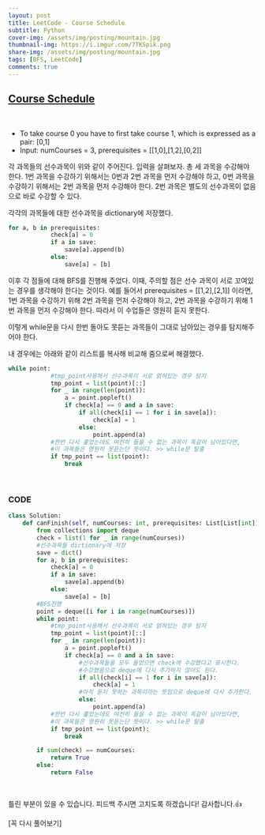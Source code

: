 ```yaml
---
layout: post
title: LeetCode - Course Schedule
subtitle: Python
cover-img: /assets/img/posting/mountain.jpg
thumbnail-img: https://i.imgur.com/7TKSpik.png
share-img: /assets/img/posting/mountain.jpg
tags: [BFS, LeetCode]
comments: true
---
```


## [Course Schedule](https://leetcode.com/problems/course-schedule/)

<br>

- To take course 0 you have to first take course 1, which is expressed as a pair: [0,1]
- Input: numCourses = 3, prerequisites = [[1,0],[1,2],[0,2]]

각 과목들의 선수과목이 위와 같이 주어진다. 입력을 살펴보자.
총 세 과목을 수강해야 한다. 1번 과목을 수강하기 위해서는 0번과 2번 과목을 먼저 수강해야 하고, 0번 과목을 수강하기 위해서는 2번 과목을 먼저 수강해야 한다. 2번 과목은 별도의 선수과목이 없음으로 바로 수강할 수 있다.

각각의 과목들에 대한 선수과목을 dictionary에 저장했다.

```python
for a, b in prerequisites:
            check[a] = 0
            if a in save:
                save[a].append(b)
            else:
                save[a] = [b]
```

이후 각 점들에 대해 BFS를 진행해 주었다.
이때, 주의할 점은 선수 과목이 서로 꼬여있는 경우를 생각해야 한다는 것이다.
예를 들어서 prerequisites = [[1,2],[2,1]] 이라면, 1번 과목을 수강하기 위해 2번 과목을 먼저 수강해야 하고, 2번 과목을 수강하기 위해 1번 과목을 먼저 수강해야 한다. 따라서 이 수업들은 영원히 듣지 못한다.

이렇게 while문을 다시 한번 돌아도 못듣는 과목들이 그대로 남아있는 경우를 탐지해주어야 한다.

내 경우에는 아래와 같이 리스트를 복사해 비교해 줌으로써 해결했다.

```python
while point:
            #tmp_point사용해서 선수과목이 서로 얽혀있는 경우 탐지
            tmp_point = list(point)[::]
            for _ in range(len(point)):
                a = point.popleft()
                if check[a] == 0 and a in save:
                    if all(check[i] == 1 for i in save[a]):
                        check[a] = 1
                    else:
                        point.append(a)
            #한번 다시 훑었는데도 여전히 들을 수 없는 과목이 똑같이 남아있다면,
            #이 과목들은 영원히 못듣는단 뜻이다. >> while문 탈출
            if tmp_point == list(point):
                break
```

<br>

### CODE

```python
class Solution:
    def canFinish(self, numCourses: int, prerequisites: List[List[int]]) -> bool:
        from collections import deque
        check = list(1 for _ in range(numCourses))
        #선수과목들 dictionary에 저장
        save = dict()
        for a, b in prerequisites:
            check[a] = 0
            if a in save:
                save[a].append(b)
            else:
                save[a] = [b]
        #BFS진행
        point = deque([i for i in range(numCourses)])
        while point:
            #tmp_point사용해서 선수과목이 서로 얽혀있는 경우 탐지
            tmp_point = list(point)[::]
            for _ in range(len(point)):
                a = point.popleft()
                if check[a] == 0 and a in save:
                    #선수과목들을 모두 들었으면 check에 수강했다고 표시한다.
                    #수강했음으로 deque에 다시 추가하지 않아도 된다.
                    if all(check[i] == 1 for i in save[a]):
                        check[a] = 1
                    #아직 듣지 못하는 과목이라는 뜻임으로 deque에 다시 추가한다.
                    else:
                        point.append(a)
            #한번 다시 훑었는데도 여전히 들을 수 없는 과목이 똑같이 남아있다면,
            #이 과목들은 영원히 못듣는단 뜻이다. >> while문 탈출
            if tmp_point == list(point):
                break

        if sum(check) == numCourses:
            return True
        else:
            return False
```

<br>

틀린 부분이 있을 수 있습니다. 피드백 주시면 고치도록 하겠습니다!
감사합니다.👍

[꼭 다시 풀어보기]
<br>
<br>
